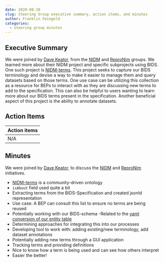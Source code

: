 ```yaml
---
date: 2020-08-20
slug: Steering Group executive summary, action items, and minutes
author: Franklin Feingold
categories:
  - steering group minutes
---
```


<!-- more -->

## Executive Summary

We were joined by [Dave Keator](https://faculty.sites.uci.edu/davidkeator/people/), from the [NIDM](http://nidm.nidash.org/) and [ReproNim](https://www.repronim.org/) groups. We learned more about their NIDM project and specific subprojects using BIDS. One such project is [NIDM-terms](https://github.com/incf-nidash/nidm-terms). This project seeks to capture our BIDS terminology and devise a way to make it easier to manage them and query datasets based on those terms. One use case can be utilizing this collection as a resource for BEPs to interact with as they are discussing new terms to add to the specification. This can also be helpful to users wanting to learn more about our BIDS terms present in the specification. Another beneficial aspect of this project is the ability to annotate datasets.

## Action Items

| Action items |
| ------------ |
| N/A          |

## Minutes

We were joined by [Dave Keator](https://faculty.sites.uci.edu/davidkeator/people/), to discuss the [NIDM](http://nidm.nidash.org/) and [ReproNim](https://www.repronim.org/) initiatives.

- [NIDM-terms](https://github.com/incf-nidash/nidm-terms) is a community-driven ontology
- `isAbout` field used quite a bit
- Extracting terms from the BIDS-Specification and created jsonld representation
- Use case: A BEP can consult this list to ensure no terms are being reused
- Potentially working with our BIDS-schema
  -Related to the [yaml conversion of our entity table](https://github.com/bids-standard/bids-specification/pull/475)
- Determining approaches for integrating this into our processes
- Developing tool to work with: adding existing/new terminology, add dataset annotations
- Potentially adding new terms through a GUI application
- Tracking terms and providing definitions
- Nice to know how a term is being used and can see how others interpret
- Easier the better!
